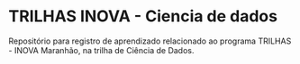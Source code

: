 # TRILHAS INOVA - Ciencia de dados
 Repositório para registro de aprendizado relacionado ao programa TRILHAS - INOVA Maranhão, na trilha de Ciência de Dados.
